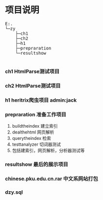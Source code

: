 # 项目说明

<pre>
E:.
└─zy
    ├─ch1
    ├─ch2
    ├─h1
    ├─prepraration
    └─resultshow

</pre>

### ch1  HtmlParse测试项目

### ch2  HtmlParse测试项目

### h1   heritrix爬虫项目 admin:jack

### prepraration 准备工作项目 

1.	buildtheindex 建立索引
2.	dealthehtml 网页解析
3.	querytheindex 检索
4.	testtanalyzer 切词器测试
5.	包括建索引，网页解析，分析器测试等

### resultshow  最后的展示项目

### chinese.pku.edu.cn.rar 中文系网站打包

### dzy.sql
